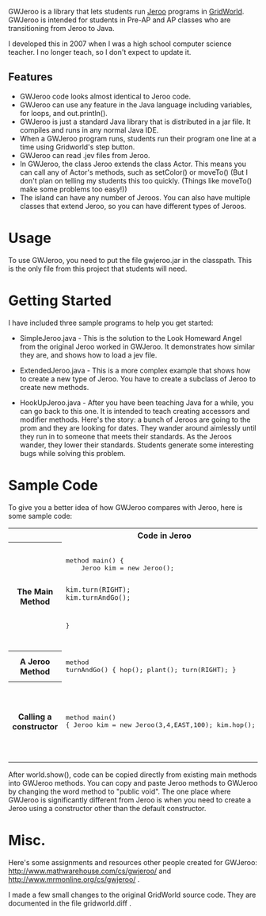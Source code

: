 GWJeroo is a library that lets students run
[Jeroo](http://home.cc.gatech.edu/dorn/jeroo) programs in
[GridWorld](http://www.horstmann.com/gridworld/).
GWJeroo is intended for students in Pre-AP and AP classes who are transitioning
from Jeroo to Java.

I developed this in 2007 when I was a high school computer science teacher. I
no longer teach, so I don't expect to update it.

## Features

* GWJeroo code looks almost identical to Jeroo code.
* GWJeroo can use any feature in the Java language including variables, for
  loops, and out.println().
* GWJeroo is just a standard Java library that is distributed in a jar file. It
  compiles and runs in any normal Java IDE.
* When a GWJeroo program runs, students run their program one line at a time
  using Gridworld's step button.
* GWJeroo can read .jev files from Jeroo.
* In GWJeroo, the class Jeroo extends the class Actor. This means you can call
  any of Actor's methods, such as setColor() or moveTo() (But I don't plan on
  telling my students this too quickly. (Things like moveTo() make some
  problems too easy!))
* The island can have any number of Jeroos. You can also have multiple classes
  that extend Jeroo, so you can have different types of Jeroos.
<!--And of course, there is javadoc style documentation.-->

# Usage
To use GWJeroo, you need to put the file gwjeroo.jar in the classpath. This is
the only file from this project that students will need.

# Getting Started

I have included three sample programs to help you get started:

* SimpleJeroo.java - This is the solution to the Look Homeward Angel from the
	original Jeroo worked in GWJeroo.  It demonstrates how similar they are,
	and shows how to load a jev file.

* ExtendedJeroo.java - This is a more complex example that shows how to create
	a new type of Jeroo.  You have to create a subclass of Jeroo to create new
	methods.

* HookUpJeroo.java - After you have been teaching Java for a while, you can go
	back to this one.  It is intended to teach creating accessors and modifier
	methods.  Here's the story:  a bunch of Jeroos are going to the prom and
	they are looking for dates.  They wander around aimlessly until they run in
	to someone that meets their standards.  As the Jeroos wander, they lower
	their standards.  Students generate some interesting bugs while solving
	this problem.

# Sample Code

To give you a better idea of how GWJeroo compares with Jeroo, here is some sample code:

<table>
<tbody><tr><th></th><th>Code in Jeroo</th><th>Code in GWJeroo</th></tr>
<tr><th>The Main Method</th><td><pre>method main() {
    Jeroo kim = new Jeroo();
    
    kim.turn(RIGHT);
    kim.turnAndGo();
}
</pre></td><td><pre>public static void main(String[] args) {
    JerooWorld world = new JerooWorld();
    ExtendedJeroo kim = new ExtendedJeroo();
    world.add(new Location(0,0),kim);
    world.show();
    
    kim.turn(RIGHT);
    kim.turnAndGo();
}
</pre></td></tr><tr><th>A Jeroo Method</th><td><pre>method turnAndGo() {
    hop();
    plant();
    turn(RIGHT);
}
</pre></td><td><pre>public void turnAndGo() {
    hop();
    plant();
    turn(RIGHT);
}
</pre></td></tr><tr><th>Calling a constructor</th><td><pre>method main() {
    Jeroo kim = new Jeroo(3,4,EAST,100);
    kim.hop();
}
</pre></td><td><pre>import info.gridworld.grid.Location;

public class ExtendedJeroo extends Jeroo {
    public ExtendedJeroo() {
        super(EAST,100);
    }
    public static void main(String[] args) {
        JerooWorld world = new JerooWorld();
        ExtendedJeroo kim = new ExtendedJeroo();
        world.add(new Location(3,4),kim);
        world.show();
        kim.hop();
    }
}
</pre></td></tr>
</tbody></table>

After world.show(), code can be copied directly from existing main methods into GWJeroo methods. You can copy and paste Jeroo methods to GWJeroo by changing the word method to "public void". The one place where GWJeroo is significantly different from Jeroo is when you need to create a Jeroo using a constructor other than the default constructor.

# Misc.
Here's some assignments and resources other people created for GWJeroo:
http://www.mathwarehouse.com/cs/gwjeroo/ and
http://www.mrmonline.org/cs/gwjeroo/ .

I made a few small changes to the original GridWorld source code.  They are
documented in the file gridworld.diff .

